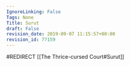 ```yaml
---
IgnoreLinking: False
Tags: None
Title: Surut
draft: False
revision_date: 2019-09-07 11:15:57+00:00
revision_id: 77159
---
```


#REDIRECT [[The Thrice-cursed Court#Surut]]